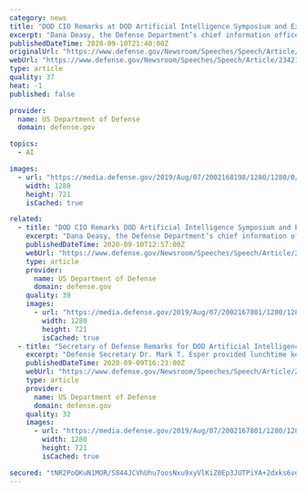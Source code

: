 ```yaml
---
category: news
title: "DOD CIO Remarks at DOD Artificial Intelligence Symposium and Exposition"
excerpt: "Dana Deasy, the Defense Department’s chief information officer, delivered remarks at the DOD's Artificial Intelligence Symposium and Exposition."
publishedDateTime: 2020-09-10T21:40:00Z
originalUrl: "https://www.defense.gov/Newsroom/Speeches/Speech/Article/2342193/dod-cio-remarks-at-dod-artificial-intelligence-symposium-and-exposition/"
webUrl: "https://www.defense.gov/Newsroom/Speeches/Speech/Article/2342193/dod-cio-remarks-at-dod-artificial-intelligence-symposium-and-exposition/"
type: article
quality: 37
heat: -1
published: false

provider:
  name: US Department of Defense
  domain: defense.gov

topics:
  - AI

images:
  - url: "https://media.defense.gov/2019/Aug/07/2002168198/1280/1280/0/190807-D-EX074-026.JPG"
    width: 1280
    height: 721
    isCached: true

related:
  - title: "DOD CIO Remarks DOD Artificial Intelligence Symposium and Exposition"
    excerpt: "Dana Deasy, the Defense Department’s chief information officer, delivered remarks at the DOD's Artificial Intelligence Symposium and Exposition."
    publishedDateTime: 2020-09-10T12:57:00Z
    webUrl: "https://www.defense.gov/Newsroom/Speeches/Speech/Article/2342193/dod-cio-remarks-dod-artificial-intelligence-symposium-and-exposition/"
    type: article
    provider:
      name: US Department of Defense
      domain: defense.gov
    quality: 39
    images:
      - url: "https://media.defense.gov/2019/Aug/07/2002167801/1280/1280/0/190807-D-EX074-006.JPG"
        width: 1280
        height: 721
        isCached: true
  - title: "Secretary of Defense Remarks for DOD Artificial Intelligence Symposium and Exposition"
    excerpt: "Defense Secretary Dr. Mark T. Esper provided lunchtime keynote remarks at the virtual 2020 Department of Defense Artificial Intelligence Symposium and Exposition."
    publishedDateTime: 2020-09-09T16:23:00Z
    webUrl: "https://www.defense.gov/Newsroom/Speeches/Speech/Article/2341130/secretary-of-defense-remarks-for-dod-artificial-intelligence-symposium-and-expo/"
    type: article
    provider:
      name: US Department of Defense
      domain: defense.gov
    quality: 32
    images:
      - url: "https://media.defense.gov/2019/Aug/07/2002167801/1280/1280/0/190807-D-EX074-006.JPG"
        width: 1280
        height: 721
        isCached: true

secured: "tNR2PoQKuN1MOR/S844JCVhUhu7oosNxu9xyVlKiZ0Ep3JUTPiYA+2dxks6vgPPVgtHRHQ81z9D61++tlHthho2safkF4UaZn2mRIQx26XIpMRsTKtE9JmqVQGy6MtRjkjp3i8rByowFWnku6gU9ZaM2eRPDqjMVTZQNu6RTqppcVZVmu1svDCwzURATiZx6mGZM6EK8VOVqN104cCj8teADBH+4q30JHW8yyXuDY+GfE+BLem1z2nGLXY92qInIzEgzK8s0Uqm/YlrhiE20AtG2e5kUO5ddixUtEHI7MAXiqeq8JkyUzr4acsoDuc68Q3rh17Pyk5SxY0nL0IZsmqxxzTvayO6T6GbNSPe7Iw8=;PX9l2F6Hg/GIBoPyI22q3Q=="
---
```



